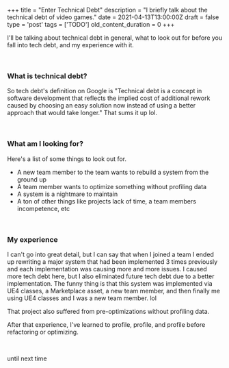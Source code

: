 
+++
title = "Enter Technical Debt"
description = "I briefly talk about the technical debt of video games."
date = 2021-04-13T13:00:00Z
draft = false
type = 'post'
tags = ['TODO']
old_content_duration = 0
+++

<p>I'll be talking about technical debt in general, what to look out for before you fall into tech debt, and my experience with it.</p>
<p>&nbsp;</p>
<h3>What is technical debt?</h3>
<p>So tech debt's definition on Google is "Technical debt is a concept in software development that reflects the implied cost of additional rework caused by choosing an easy solution now instead of using a better approach that would take longer." That sums it up lol.</p>
<p>&nbsp;</p>
<h3>What am I looking for?</h3>
<p>Here's a list of some things to look out for.</p>
<ul>
<li>A new team member to the team wants to rebuild a system from the ground up</li>
<li>A team member wants to optimize something without profiling data</li>
<li>A system is a nightmare to maintain</li>
<li>A ton of other things like projects lack of time, a team members incompetence, etc</li>
</ul>
<p>&nbsp;</p>
<h3>My experience</h3>
<p>I can't go into great detail, but I can say that when I joined a team I ended up rewriting a major system that had been implemented 3 times previously and each implementation was causing more and more issues. I caused more tech debt here, but I also eliminated future tech debt due to a better implementation. The funny thing is that this system was implemented via UE4 classes, a Marketplace asset, a new team member, and then finally me using UE4 classes and I was a new team member. lol</p>
<p>That project also suffered from pre-optimizations without profiling data.</p>
<p>After that experience, I've learned to profile, profile, and profile before refactoring or optimizing.</p>
<p>&nbsp;</p>
<p>until next time</p>
    